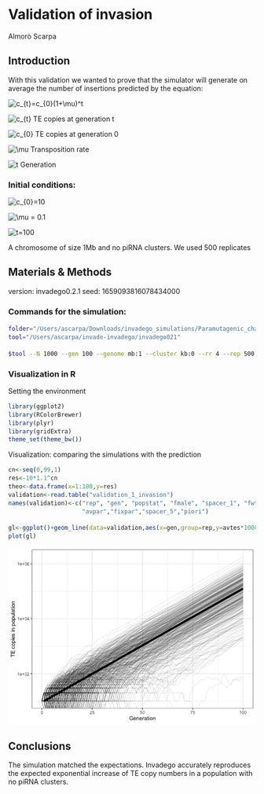 Validation of invasion
================
Almorò Scarpa

## Introduction

With this validation we wanted to prove that the simulator will generate
on average the number of insertions predicted by the equation:

![c\_{t}=c\_{0}(1+\\mu)^t](https://latex.codecogs.com/png.image?%5Cdpi%7B110%7D&space;%5Cbg_white&space;c_%7Bt%7D%3Dc_%7B0%7D%281%2B%5Cmu%29%5Et "c_{t}=c_{0}(1+\mu)^t")

![c\_{t}](https://latex.codecogs.com/png.image?%5Cdpi%7B110%7D&space;%5Cbg_white&space;c_%7Bt%7D "c_{t}")
TE copies at generation t

![c\_{0}](https://latex.codecogs.com/png.image?%5Cdpi%7B110%7D&space;%5Cbg_white&space;c_%7B0%7D "c_{0}")
TE copies at generation 0

![\\mu](https://latex.codecogs.com/png.image?%5Cdpi%7B110%7D&space;%5Cbg_white&space;%5Cmu "\mu")
Transposition rate

![t](https://latex.codecogs.com/png.image?%5Cdpi%7B110%7D&space;%5Cbg_white&space;t "t")
Generation

### Initial conditions:

![c\_{0}=10](https://latex.codecogs.com/png.image?%5Cdpi%7B110%7D&space;%5Cbg_white&space;c_%7B0%7D%3D10 "c_{0}=10")

![\\mu = 0.1](https://latex.codecogs.com/png.image?%5Cdpi%7B110%7D&space;%5Cbg_white&space;%5Cmu%20%3D%200.1 "\mu = 0.1")

![t=100](https://latex.codecogs.com/png.image?%5Cdpi%7B110%7D&space;%5Cbg_white&space;t%3D100 "t=100")

A chromosome of size 1Mb and no piRNA clusters. We used 500 replicates

## Materials & Methods

version: invadego0.2.1 seed: 1659093816078434000

### Commands for the simulation:

``` bash
folder="/Users/ascarpa/Downloads/invadego_simulations/Paramutagenic_chain_reaction/Validation"
tool="/Users/ascarpa/invade-invadego/invadego021"

$tool --N 1000 --gen 100 --genome mb:1 --cluster kb:0 --rr 4 --rep 500 --u 0.1 --basepop 10 --silent --steps 1> $folder/validation_1_invasion
```

### Visualization in R

Setting the environment

``` r
library(ggplot2)
library(RColorBrewer)
library(plyr)
library(gridExtra)
theme_set(theme_bw())
```

Visualization: comparing the simulations with the prediction

``` r
cn<-seq(0,99,1)
res<-10*1.1^cn
theo<-data.frame(x=1:100,y=res)
validation<-read.table("validation_1_invasion")
names(validation)<-c("rep", "gen", "popstat", "fmale", "spacer_1", "fwte", "avw", "avtes", "avpopfreq", "fixed","spacer_2","phase","fwpirna","spacer_3","fwcli","avcli","fixcli","spacer_4","fwpar_yespi","fwpar_nopi",
                     "avpar","fixpar","spacer_5","piori")

gl<-ggplot()+geom_line(data=validation,aes(x=gen,group=rep,y=avtes*1000),alpha=0.15,size=0.3)+scale_y_log10()+geom_line(data=theo,aes(x=x,y=y),size=2)+theme(legend.position="none")+ylab("TE copies in population")+xlab("Generation")
plot(gl)
```

![](Validation_1_invasion_files/figure-gfm/unnamed-chunk-3-1.png)<!-- -->

## Conclusions

The simulation matched the expectations. Invadego accurately reproduces
the expected exponential increase of TE copy numbers in a population
with no piRNA clusters.
